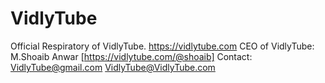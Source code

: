 # VidlyTube
Official Respiratory of VidlyTube.
https://vidlytube.com
CEO of VidlyTube:
M.Shoaib Anwar [https://vidlytube.com/@shoaib]
Contact:
VidlyTube@gmail.com
VidlyTube@VidlyTube.com

